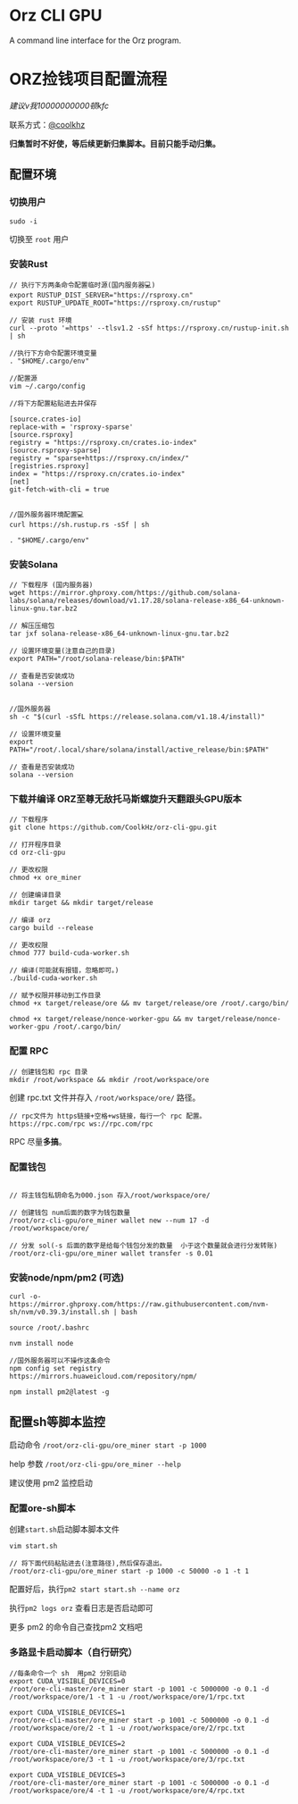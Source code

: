 # Orz CLI GPU
A command line interface for the Orz program.

# ORZ捡钱项目配置流程

*建议v我10000000000顿kfc*

联系方式：[@coolkhz](https://t.me/coolkhz)

**归集暂时不好使，等后续更新归集脚本。目前只能手动归集。**

## 配置环境

### 切换用户

```
sudo -i
```
切换至 `root` 用户

### 安装Rust

```
// 执行下方两条命令配置临时源(国内服务器💻)
export RUSTUP_DIST_SERVER="https://rsproxy.cn"
export RUSTUP_UPDATE_ROOT="https://rsproxy.cn/rustup"

// 安装 rust 环境
curl --proto '=https' --tlsv1.2 -sSf https://rsproxy.cn/rustup-init.sh | sh

//执行下方命令配置环境变量
. "$HOME/.cargo/env"

//配置源
vim ~/.cargo/config

//将下方配置粘贴进去并保存

[source.crates-io]
replace-with = 'rsproxy-sparse'
[source.rsproxy]
registry = "https://rsproxy.cn/crates.io-index"
[source.rsproxy-sparse]
registry = "sparse+https://rsproxy.cn/index/"
[registries.rsproxy]
index = "https://rsproxy.cn/crates.io-index"
[net]
git-fetch-with-cli = true


//国外服务器环境配置💻
curl https://sh.rustup.rs -sSf | sh

. "$HOME/.cargo/env"

```

### 安装Solana

```
// 下载程序 (国内服务器)
wget https://mirror.ghproxy.com/https://github.com/solana-labs/solana/releases/download/v1.17.28/solana-release-x86_64-unknown-linux-gnu.tar.bz2

// 解压压缩包
tar jxf solana-release-x86_64-unknown-linux-gnu.tar.bz2

// 设置环境变量(注意自己的目录)
export PATH="/root/solana-release/bin:$PATH"

// 查看是否安装成功
solana --version


//国外服务器
sh -c "$(curl -sSfL https://release.solana.com/v1.18.4/install)"

// 设置环境变量
export PATH="/root/.local/share/solana/install/active_release/bin:$PATH"

// 查看是否安装成功
solana --version
```

### 下载并编译 ORZ至尊无敌托马斯螺旋升天翻跟头GPU版本

```
// 下载程序
git clone https://github.com/CoolkHz/orz-cli-gpu.git

// 打开程序目录
cd orz-cli-gpu

// 更改权限
chmod +x ore_miner

// 创建编译目录
mkdir target && mkdir target/release

// 编译 orz
cargo build --release

// 更改权限
chmod 777 build-cuda-worker.sh

// 编译(可能就有报错，忽略即可。)
./build-cuda-worker.sh

// 赋予权限并移动到工作目录
chmod +x target/release/ore && mv target/release/ore /root/.cargo/bin/

chmod +x target/release/nonce-worker-gpu && mv target/release/nonce-worker-gpu /root/.cargo/bin/
```

### 配置 RPC

```
// 创建钱包和 rpc 目录
mkdir /root/workspace && mkdir /root/workspace/ore
```

创建 rpc.txt 文件并存入 `/root/workspace/ore/` 路径。

```
// rpc文件为 https链接+空格+ws链接，每行一个 rpc 配置。
https://rpc.com/rpc ws://rpc.com/rpc
```

RPC 尽量**多搞**。

### 配置钱包

```

// 将主钱包私钥命名为000.json 存入/root/workspace/ore/

// 创建钱包 num后面的数字为钱包数量
/root/orz-cli-gpu/ore_miner wallet new --num 17 -d /root/workspace/ore/

// 分发 sol(-s 后面的数字是给每个钱包分发的数量  小于这个数量就会进行分发转账)
/root/orz-cli-gpu/ore_miner wallet transfer -s 0.01

```

### 安装node/npm/pm2 (可选)

```
curl -o- https://mirror.ghproxy.com/https://raw.githubusercontent.com/nvm-sh/nvm/v0.39.3/install.sh | bash

source /root/.bashrc

nvm install node

//国外服务器可以不操作这条命令
npm config set registry https://mirrors.huaweicloud.com/repository/npm/

npm install pm2@latest -g
```

## 配置sh等脚本监控

启动命令 `/root/orz-cli-gpu/ore_miner start -p 1000`

help 参数 `/root/orz-cli-gpu/ore_miner --help`

建议使用 pm2 监控启动

### 配置ore-sh脚本

创建`start.sh`启动脚本脚本文件

```
vim start.sh

// 将下面代码粘贴进去(注意路径),然后保存退出。
/root/orz-cli-gpu/ore_miner start -p 1000 -c 50000 -o 1 -t 1

```

配置好后，执行`pm2 start start.sh --name orz`

执行`pm2 logs orz` 查看日志是否启动即可

更多 pm2 的命令自己查找pm2 文档吧

### 多路显卡启动脚本（自行研究）

```
//每条命令一个 sh  用pm2 分别启动
export CUDA_VISIBLE_DEVICES=0
/root/ore-cli-master/ore_miner start -p 1001 -c 5000000 -o 0.1 -d /root/workspace/ore/1 -t 1 -u /root/workspace/ore/1/rpc.txt

export CUDA_VISIBLE_DEVICES=1
/root/ore-cli-master/ore_miner start -p 1001 -c 5000000 -o 0.1 -d /root/workspace/ore/2 -t 1 -u /root/workspace/ore/2/rpc.txt

export CUDA_VISIBLE_DEVICES=2
/root/ore-cli-master/ore_miner start -p 1001 -c 5000000 -o 0.1 -d /root/workspace/ore/3 -t 1 -u /root/workspace/ore/3/rpc.txt

export CUDA_VISIBLE_DEVICES=3
/root/ore-cli-master/ore_miner start -p 1001 -c 5000000 -o 0.1 -d /root/workspace/ore/4 -t 1 -u /root/workspace/ore/4/rpc.txt

